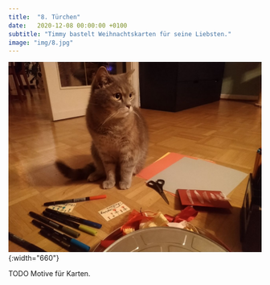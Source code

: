```yaml
---
title:  "8. Türchen"
date:   2020-12-08 00:00:00 +0100
subtitle: "Timmy bastelt Weihnachtskarten für seine Liebsten."
image: "img/8.jpg"
---
```


![Timmy](../img/8.jpg){:width="660"}

TODO Motive für Karten.